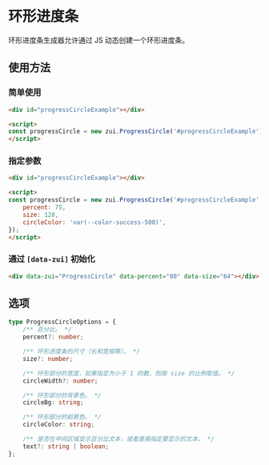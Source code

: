 # 环形进度条

环形进度条生成器允许通过 JS 动态创建一个环形进度条。

## 使用方法

### 简单使用

<Example>
  <div data-zui="ProgressCircle"></div>
</Example>


```html
<div id="progressCircleExample"></div>

<script>
const progressCircle = new zui.ProgressCircle('#progressCircleExample');
</script>
```

### 指定参数

<Example>
  <div data-zui="ProgressCircle" data-percent="75" data-size="128" data-circle-color="var(--color-success-500)"></div>
</Example>


```html
<div id="progressCircleExample"></div>

<script>
const progressCircle = new zui.ProgressCircle('#progressCircleExample', {
    percent: 75,
    size: 128,
    circleColor: 'var(--color-success-500)',
});
</script>
```

### 通过 `[data-zui]` 初始化

<Example>
  <div data-zui="ProgressCircle" data-percent="80" data-size="64"></div>
</Example>

```html
<div data-zui="ProgressCircle" data-percent="80" data-size="64"></div>
```

## 选项

```ts
type ProgressCircleOptions = {
    /** 百分比。 */
    percent?: number;

    /** 环形进度条的尺寸（长和宽相等）。 */
    size?: number;

    /** 环形部分的宽度，如果指定为小于 1 的数，则按 size 的比例取值。 */
    circleWidth?: number;

    /** 环形部分的背景色。 */
    circleBg: string;

    /** 环形部分的前景色。 */
    circleColor: string;

    /** 是否在中间区域显示百分比文本，或者直接指定要显示的文本。 */
    text?: string | boolean;
};
```
